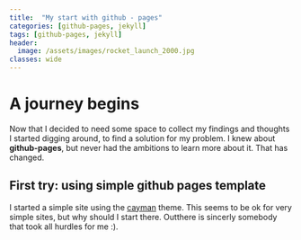 ```yaml
---
title:  "My start with github - pages"
categories: [github-pages, jekyll]
tags: [github-pages, jekyll]
header:
  image: /assets/images/rocket_launch_2000.jpg
classes: wide
---
```


# A journey begins

Now that I decided to need some space to collect my findings and thoughts I started digging around, to find a solution for my problem. I knew about **github-pages**, but never had the ambitions to learn more about it. That has changed.

## First try: using  simple github pages template

I started a simple site using the [cayman](https://github.com/pages-themes/cayman) theme. This seems to be ok for very simple sites, but why should I start there. Outthere is sincerly somebody that took all hurdles for me :).
